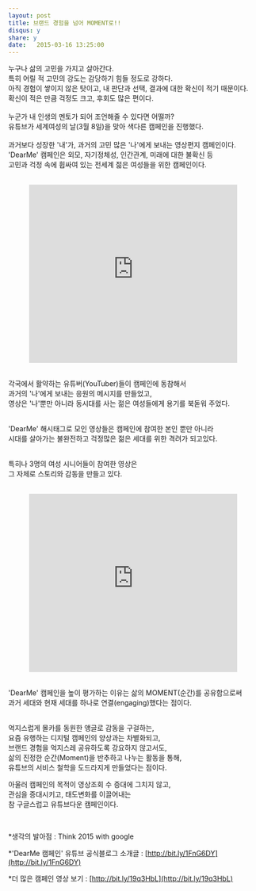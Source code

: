 ```yaml
---
layout: post
title: 브랜드 경험을 넘어 MOMENT로!!
disqus: y
share: y
date:   2015-03-16 13:25:00
---
```


누구나 삶의 고민을 가지고 살아간다.</br>
특히 어릴 적 고민의 강도는 감당하기 힘들 정도로 강하다.</br>
아직 경험이 쌓이지 않은 탓이고, 내 판단과 선택, 결과에 대한 확신이 적기 때문이다.</br>
확신이 적은 만큼 걱정도 크고, 후회도 많은 편이다. </br>
</br>
누군가 내 인생의 멘토가 되어 조언해줄 수 있다면 어떨까?</br>
유튜브가 세계여성의 날(3월 8일)을 맞아 색다른 캠페인을 진행했다. </br>
</br>
과거보다 성장한 '내'가, 과거의 고민 많은 '나'에게 보내는 영상편지 캠페인이다.</br>
'DearMe' 캠페인은 외모, 자기정체성, 인간관계, 미래에 대한 불확신 등 </br>
고민과 걱정 속에 휩싸여 있는 전세계 젊은 여성들을 위한 캠페인이다. </br>
</br>
<center>
<embed src="http://www.youtube.com/v/AbqT_ubkT0Y?version=3&amp;hl=ko_KR&amp;vq=hd720" type="application/x-shockwave-flash" width="420" height="360" ="always" allowfullscreen="true"></embed>
</center></br>


각국에서 활약하는 유튜버(YouTuber)들이 캠페인에 동참해서 </br>
과거의 '나'에게 보내는 응원의 메시지를 만들었고, </br>
영상은 '나'뿐만 아니라 동시대를 사는 젊은 여성들에게 용기를 북돋워 주었다. </br>
</br>

'DearMe' 해시태그로 모인 영상들은 캠페인에 참여한 본인 뿐만 아니라 </br>
시대를 살아가는 불완전하고 걱정많은 젊은 세대를 위한 격려가 되고있다. </br>
</br>


특히나 3명의 여성 시니어들이 참여한 영상은 </br>
그 자체로 스토리와 감동을 만들고 있다.</br> 
</br>
<center>
<embed src="http://www.youtube.com/v/RoZigvpBiqg&list
 ?version=3&amp;hl=ko_KR&amp;vq=hd720" type="application/x-shockwave-flash" width="420" height="360" ="always" allowfullscreen="true"></embed>
</center></br>

'DearMe' 캠페인을 높이 평가하는 이유는 삶의 MOMENT(순간)를 공유함으로써 </br>
과거 세대와 현재 세대를 하나로 연결(engaging)했다는 점이다. </br>

</br>
억지스럽게 몰카를 동원한 앵글로 감동을 구걸하는, </br>
요즘 유행하는 디지털 캠페인의 양상과는 차별화되고,</br>
브랜드 경험을 억지스레 공유하도록 강요하지 않고서도, </br>
삶의 진정한 순간(Moment)을 반추하고 나누는 활동을 통해,</br>
유튜브의 서비스 철학을 도드라지게 만들었다는 점이다.</br> 

아울러 캠페인의 목적이 영상조회 수 증대에 그치지 않고,<br>
관심을 증대시키고, 태도변화를 이끌어내는 </br>
참 구글스럽고 유튜브다운 캠페인이다.</br>

</br>

*생각의 발아점 : Think 2015 with google </br>

*'DearMe 캠페인' 유튜브 공식블로그 소개글 : [http://bit.ly/1FnG6DY](http://bit.ly/1FnG6DY)

*더 많은 캠페인 영상 보기 : [http://bit.ly/19q3HbL](http://bit.ly/19q3HbL)


